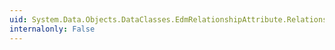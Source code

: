```yaml
---
uid: System.Data.Objects.DataClasses.EdmRelationshipAttribute.RelationshipName
internalonly: False
---
```


